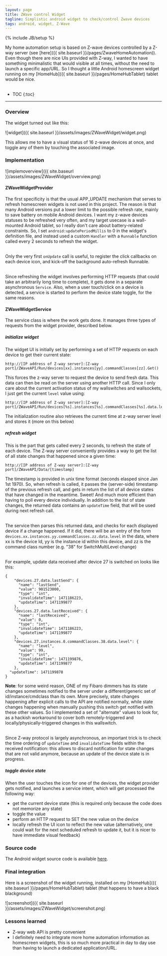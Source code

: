 ```yaml
---
layout: page
title: ZWave control Widget
tagline: Simplistic android widget to check/control Zwave devices
tags: android, widget, Z-Wave
---
```

{% include JB/setup %}

My home automation setup is based on Z-wave devices controlled by a Z-way server (see [here]({{ site.baseurl }}/pages/ZwaveHomeAutomation)). Even though there are nice UIs provided with Z-way, I wanted to have something minimalistic that would visible at all times, without the need to launch a specific app/URL. So I thought a little Android homescreen widget running on my [HomeHub]({{ site.baseurl }}/pages/HomeHubTablet) tablet would be nice.
<br><br>
 
* TOC
{:toc}

---

### Overview

The widget turned out like this:

![widget]({{ site.baseurl }}/assets/images/ZWaveWidget/widget.png)

This allows me to have a visual status of 16 z-wave devices at once, and toggle any of them by touching the associated image.

### Implementation

![implemoverview]({{ site.baseurl }}/assets/images/ZWaveWidget/overview.png)

#### ZWaveWidgetProvider

The first specificity is that the usual APP_UPDATE mechanism that serves to refresh homescreen widgets is not used in this project. The reason is that many Android versions put a lower limit to the possible refresh rate, mainly to save battery on mobile Android devices. I want my z-wave devices statuses to be refreshed very often, and my target usecase is a wall-mounted Android tablet, so I really don't care about battery-related constraints. So, I set `android:updatePeriodMillis` to 0 in the widget's definition file, and instead used a custom `Handler` with a `Runnable` function called every 2 seconds to refresh the widget.<br><br>

Only the very first `onUpdate` call is useful, to register the click callbacks on each device icon, and kick-off the background auto-refresh Runnable.<br><br>

Since refreshing the widget involves performing HTTP requests (that could take an arbitrarily long time to complete), it gets done in a separate asynchronous `Service`. Also, when a user touch/click on a device is detected, a service is started to perform the device state toggle, for the same reasons.

#### ZWaveWidgetService

The service class is where the work gets done. It manages three types of requests from the widget provider, described below.


##### initialize widget

The widget UI is initially set by performing a set of HTTP requests on each device to get their current state:

	http://[IP address of Z-way server]:[Z-way port]/ZWaveAPI/Run/devices[xx].instances[yy].commandClasses[zz].Get()

This forces the z-way server to request the device to send fresh data. This data can then be read on the server using another HTTP call. Since I only care about the current activation status of my wallswitches and wallsockets, I just get the current `level` value using:

	http://[IP address of Z-way server]:[Z-way port]/ZWaveAPI/Run/devices[%s].instances[%s].commandClasses[%s].data.level

The initialization routine also retrieves the current time at z-way server level and stores it (more on this below)

##### refresh widget

This is the part that gets called every 2 seconds, to refresh the state of each device. The Z-way server conveniently provides a way to get the list of all state changes that happened since a given time:

	http://[IP address of Z-way server]:[Z-way port]/ZWaveAPI/Data/[timestamp]

The timestamp is provided in unix time format (seconds elasped since Jan 1st 1970). So, when refresh is called, it passes the (server-side) timestamp of the previous refresh call, and gets in return the list of all device states that have changed in the meantime. Sweet! And much more efficient than having to poll every device individually. In addition to the list of state changes, the returned data contains an `updateTime` field, that will be used during next refresh call. <br><br>

The service then parses this returned data, and checks for each displayed device if a change happened. If it did, there will be an entry of the form `devices.xx.instances.yy.commandClasses.zz.data.level` in the data, where xx is the device Id, yy is the instance id within this device, and zz is the command class number (e.g. "38" for SwitchMultiLevel change)<br><br>

For example, update data received after device 27 is switched on looks like this:

	{
	    "devices.27.data.lastSend": {
	      "name": "lastSend",
	      "value": 901523000,
	      "type": "int",
	      "invalidateTime": 1471186223,
	      "updateTime": 1471199877
	    },
	    "devices.27.data.lastReceived": {
	      "name": "lastReceived",
	      "value": 0,
	      "type": "int",
	      "invalidateTime": 1471186223,
	      "updateTime": 1471199877
	    },
	    "devices.27.instances.0.commandClasses.38.data.level": {
	      "name": "level",
	      "value": 99,
	      "type": "int",
	      "invalidateTime": 1471199876,
	      "updateTime": 1471199877
	    },
	  "updateTime": 1471199878
	}

**Note**: for some weird reason, ONE of my Fibaro dimmers has its state changes sometimes notified to the server under a different/generic set of id/instance/cmdclass than its own. More precisely, state changes happening after explicit calls to the API are notified normally, while state changes happening when manually pushing this switch get notified with these other values. So I implemented a set of "alternate" values to look for, as a hackish workaround to cover both remotely-triggered and locally/physically-triggered changes in this wallswitch.<br><br>

Since Z-way protocol is largely asynchronous, an important trick is to check the time ordering of `updateTime` and `invalidateTime` fields within the received notification: this allows to discard notification for state changes that are not valid anymore, because an update of the device state is in progress.

##### toggle device state

When the user touches the icon for one of the devices, the widget provider gets notified, and launches a service intent, which will get processed the following way:

* get the current device state (this is required only because the code does not memorize any state)
* toggle the value
* perform an HTTP request to SET the new value on the device
* locally refresh the UI icon to reflect the new value (alternatively, one could wait for the next scheduled refresh to update it, but it is nicer to have immediate visual feedback)

### Source code

The Android widget source code is available [here](https://github.com/jheyman/zwavewidget).

### Final integration

Here is a screenshot of the widget running, installed on my [HomeHub]({{ site.baseurl }}/pages/HomeHubTablet) tablet (that happens to have a black blackground)

![screenshot]({{ site.baseurl }}/assets/images/ZWaveWidget/screenshot.png)

### Lessons learned

* Z-way web API is pretty convenient
* I definitely need to integrate more home automation information as homescreen widgets, this is so much more practical in day to day use than having to launch a dedicated application/URL.


